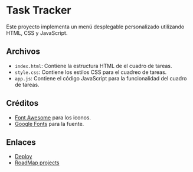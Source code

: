 # Task Tracker

Este proyecto implementa un menú desplegable personalizado utilizando HTML, CSS y JavaScript.

## Archivos

- `index.html`: Contiene la estructura HTML de el cuadro de tareas.
- `style.css`: Contiene los estilos CSS para el cuadreo de tareas.
- `app.js`: Contiene el código JavaScript para la funcionalidad del cuadro de tareas.

## Créditos

- [Font Awesome](https://cdnjs.cloudflare.com/ajax/libs/font-awesome/6.7.2/css/all.min.css) para los iconos.
- [Google Fonts](https://fonts.googleapis.com/css2?family=Poppins:wght@500&display=swap) para la fuente.

## Enlaces
- [Deploy](https://el3ma.github.io/task-tracker/)
- [RoadMap projects](https://roadmap.sh/projects/task-tracker-js)
